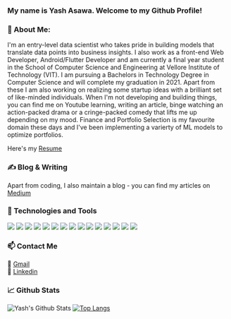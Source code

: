 ### My name is Yash Asawa. Welcome to my Github Profile! 

### 🔭 About Me:
I'm an entry-level data scientist who takes pride in building models that translate data points into business insights. I also work as a front-end Web Developer, Android/Flutter Developer and am currently a final year student in the School of Computer Science and Engineering at Vellore Institute of Technology (VIT). I am pursuing a Bachelors in Technology Degree in Computer Science and will complete my graduation in 2021. Apart from these I am also working on realizing some startup ideas with a brilliant set of like-minded individuals. When I'm not developing and building things, you can find me on Youtube learning, writing an article, binge watching an action-packed drama or a cringe-packed comedy that lifts me up depending on my mood. 
Finance and Portfolio Selection is my favourite domain these days and I've been implementing a varierty of ML models to optimize portfolios.  

Here's my <a href = "https://drive.google.com/file/d/1Vb18b6jo_8rrkXfQt7YNBH1t5zXWyyGQ/view?usp=sharing">Resume</a> 

### ✍ Blog & Writing 
Apart from coding, I also maintain a blog - you can find my articles on <a href = "https://medium.com/@yash17bce2296"> Medium </a>

### 🔧 Technologies and Tools 
![](https://img.shields.io/badge/Code-Python-informational?style=flat&logo=python&logoColor=white&color=2bbc8a)
![](https://img.shields.io/badge/Code-Java-informational?style=flat&logo=java&logoColor=white&color=2bbc8a) 
![](https://img.shields.io/badge/Code-Flutter-informational?style=flat&logo=flutter&logoColor=white&color=2bbc8a) 
![](https://img.shields.io/badge/Code-HTML-informational?style=flat&logo=html&logoColor=white&color=2bbc8a) 
![](https://img.shields.io/badge/Code-CSS-informational?style=flat&logo=css&logoColor=white&color=2bbc8a) 
![](https://img.shields.io/badge/Code-JavaScript-informational?style=flat&logo=javascript&logoColor=white&color=2bbc8a)
![](https://img.shields.io/badge/Editor-Jupyter_Notebook-informational?style=flat&logo=jupyter&logoColor=white&color=2bbc8a)
![](https://img.shields.io/badge/Editor-IntelliJ_IDEA-informational?style=flat&logo=intellij-idea&logoColor=white&color=2bbc8a)
![](https://img.shields.io/badge/Editor-Visual_Studio-informational?style=flat&logo=intellij-idea&logoColor=white&color=2bbc8a)
![](https://img.shields.io/badge/Tools-PostgreSQL-informational?style=flat&logo=postgresql&logoColor=white&color=2bbc8a)
![](https://img.shields.io/badge/Tools-Docker-informational?style=flat&logo=docker&logoColor=white&color=2bbc8a)
![](https://img.shields.io/badge/Tools-Github-informational?style=flat&logo=github&logoColor=white&color=2bbc8a)
![](https://img.shields.io/badge/Tools-Gitlab-informational?style=flat&logo=gitlab&logoColor=white&color=2bbc8a)
![](https://img.shields.io/badge/Tools-Atom-informational?style=flat&logo=atom&logoColor=white&color=2bbc8a)
![](https://img.shields.io/badge/Tools-MongoDB-informational?style=flat&logo=mongodb&logoColor=white&color=2bbc8a)

### 📫 Contact Me
💌 <a href="mailto:yash17bce2296@gmail.com"> Gmail</a> <br>
📱 <a href = "https://www.linkedin.com/in/yash-asawa/"> Linkedin </a>

### 📈 Github Stats

![Yash's Github Stats](https://github-readme-stats.vercel.app/api?username=YashAsawa&show_icons=true&theme=radical&layout=compact)
[![Top Langs](https://github-readme-stats.vercel.app/api/top-langs/?username=YashAsawa&show_icons=true&theme=radical&layout=compact)](https://github.com/YashAsawa/github-readme-stats)



